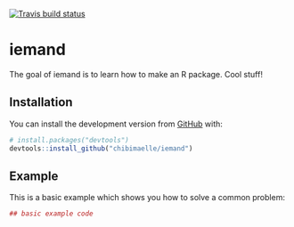 [![Travis build status](https://travis-ci.org/chibimaelle/iemand.svg?branch=master)](https://travis-ci.org/chibimaelle/iemand)

# iemand

The goal of iemand is to learn how to make an R package. Cool stuff!

## Installation

You can install the development version from [GitHub](https://github.com/) with:

``` r
# install.packages("devtools")
devtools::install_github("chibimaelle/iemand")
```
## Example

This is a basic example which shows you how to solve a common problem:

``` r
## basic example code
```


